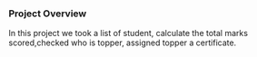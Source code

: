### Project Overview

 In this project we took a list of student, calculate the total marks scored,checked who is topper, assigned topper a certificate.


